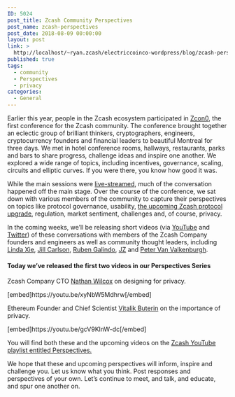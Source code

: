 ```yaml
---
ID: 5024
post_title: Zcash Community Perspectives
post_name: zcash-perspectives
post_date: 2018-08-09 00:00:00
layout: post
link: >
  http://localhost/~ryan.zcash/electriccoinco-wordpress/blog/zcash-perspectives/
published: true
tags:
  - community
  - Perspectives
  - privacy
categories:
  - General
---
```

<p>Earlier this year, people in the Zcash ecosystem participated in <a href="https://z.cash.foundation//blog/zcon0-recap/">Zcon0</a>, the first conference for the Zcash community. The conference brought together an eclectic group of brilliant thinkers, cryptographers, engineers, cryptocurrency founders and financial leaders to beautiful Montreal for three days. We met in hotel conference rooms, hallways, restaurants, parks and bars to share progress, challenge ideas and inspire one another. We explored a wide range of topics, including incentives, governance, scaling, circuits and elliptic curves. If you were there, you know how good it was.</p>
<p>While the main sessions were <a href="https://www.youtube.com/playlist?list=PL40dyJ0UYTLK507afWUMgzUYeh-i4qQWS">live-streamed</a>, much of the conversation happened off the main stage. Over the course of the conference, we sat down with various members of the community to capture their perspectives on topics like protocol governance, usability, <a href="/blog/whats-new-in-sapling/">the upcoming Zcash protocol upgrade</a>, regulation, market sentiment, challenges and, of course, privacy.</p>
<p>In the coming weeks, we’ll be releasing short videos (via <a href="https://www.youtube.com/playlist?list=PLVm6KZ09QEQw3EvlfI-NcZUJ5NzFUyqxY">YouTube</a> and <a href="https://twitter.com/electriccoinco">Twitter</a>) of these conversations with members of the Zcash Company founders and engineers as well as community thought leaders, including <a href="https://twitter.com/ljxie">Linda Xie</a>, <a href="https://twitter.com/_jillruth">Jill Carlson</a>, <a href="https://twitter.com/rubengsp">Ruben Galindo</a>, <a href="https://twitter.com/jz_bz">JZ</a> and <a href="https://twitter.com/valkenburgh">Peter Van Valkenburgh</a>.</p>
<h4><strong>Today we’ve released the first two videos in our Perspectives Series</strong></h4>
<p>Zcash Company CTO <a href="https://twitter.com/least_nathan">Nathan Wilcox</a> on designing for privacy.</p>
<p>[embed]https://youtu.be/xyNbW5Mdhrw[/embed]</p>
<p>Ethereum Founder and Chief Scientist <a href="https://twitter.com/VitalikButerin">Vitalik Buterin</a> on the importance of privacy.</p>
<p>[embed]https://youtu.be/gcV9KlnW-dc[/embed]</p>
<p>You will find both these and the upcoming videos on the <a href="https://www.youtube.com/playlist?list=PLVm6KZ09QEQw3EvlfI-NcZUJ5NzFUyqxY">Zcash YouTube playlist entitled Perspectives.</a></p>
<p>We hope that these and upcoming perspectives will inform, inspire and challenge you. Let us know what you think. Post responses and perspectives of your own. Let’s continue to meet, and talk, and educate, and spur one another on.</p>
